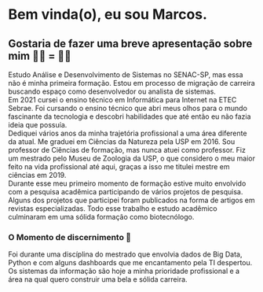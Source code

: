 # Bem vinda(o), eu sou Marcos.


## Gostaria de fazer uma breve apresentação sobre mim 👨‍🔬 &#61; 👨‍💻

Estudo Análise e Desenvolvimento de Sistemas no SENAC-SP, mas essa não é minha primeira formação. Estou em processo de migração de carreira buscando espaço como desenvolvedor ou analista de sistemas.</br>
Em 2021 cursei o ensino técnico em Informática para Internet na ETEC Sebrae. Foi cursando o ensino técnico que abri meus olhos para o mundo fascinante da tecnologia e descobri habilidades que até então eu não fazia ideia que possuía.</br>
Dediquei vários anos da minha trajetória profissional a uma área diferente da atual. Me graduei em Ciências da Natureza pela USP em 2016. Sou professor de Ciências de formação, mas nunca atuei como professor. Fiz um mestrado pelo Museu de Zoologia da USP, o que considero o meu maior feito na vida profissional até aqui, graças a isso me titulei mestre em ciências em 2019.</br> Durante esse meu primeiro momento de formação estive muito envolvido com a pesquisa acadêmica participando de vários projetos de pesquisa. Alguns dos projetos que participei foram publicados na forma de artigos em revistas especializadas. Todo esse trabalho e estudo acadêmico culminaram em  uma sólida formação como biotecnólogo.

### O Momento de discernimento 🤔
Foi durante uma discíplina do mestrado que envolvia dados de Big Data, Python e com alguns dashboards que me encantamento pela TI despertou.</br>
Os sistemas da informação são hoje a minha prioridade profissional e a área na qual quero construir uma bela e sólida carreira.

